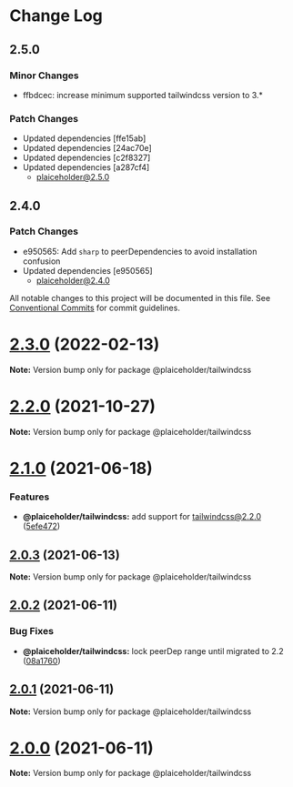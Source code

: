 # Change Log

## 2.5.0

### Minor Changes

- ffbdcec: increase minimum supported tailwindcss version to 3.\*

### Patch Changes

- Updated dependencies [ffe15ab]
- Updated dependencies [24ac70e]
- Updated dependencies [c2f8327]
- Updated dependencies [a287cf4]
  - plaiceholder@2.5.0

## 2.4.0

### Patch Changes

- e950565: Add `sharp` to peerDependencies to avoid installation confusion
- Updated dependencies [e950565]
  - plaiceholder@2.4.0

All notable changes to this project will be documented in this file.
See [Conventional Commits](https://conventionalcommits.org) for commit guidelines.

# [2.3.0](https://github.com/joe-bell/plaiceholder/compare/v2.2.0...v2.3.0) (2022-02-13)

**Note:** Version bump only for package @plaiceholder/tailwindcss

# [2.2.0](https://github.com/joe-bell/plaiceholder/compare/v2.1.0...v2.2.0) (2021-10-27)

**Note:** Version bump only for package @plaiceholder/tailwindcss

# [2.1.0](https://github.com/joe-bell/plaiceholder/compare/v2.0.3...v2.1.0) (2021-06-18)

### Features

- **@plaiceholder/tailwindcss:** add support for tailwindcss@2.2.0 ([5efe472](https://github.com/joe-bell/plaiceholder/commit/5efe472e1a719aeb86ef288d0fd76041c72c288b))

## [2.0.3](https://github.com/joe-bell/plaiceholder/compare/v2.0.2...v2.0.3) (2021-06-13)

**Note:** Version bump only for package @plaiceholder/tailwindcss

## [2.0.2](https://github.com/joe-bell/plaiceholder/compare/v2.0.1...v2.0.2) (2021-06-11)

### Bug Fixes

- **@plaiceholder/tailwindcss:** lock peerDep range until migrated to 2.2 ([08a1760](https://github.com/joe-bell/plaiceholder/commit/08a1760a7ff9a9ab0626a1da2b88b0e9020d853f))

## [2.0.1](https://github.com/joe-bell/plaiceholder/compare/v2.0.0...v2.0.1) (2021-06-11)

**Note:** Version bump only for package @plaiceholder/tailwindcss

# [2.0.0](https://github.com/joe-bell/plaiceholder/compare/v1.0.0...v2.0.0) (2021-06-11)

**Note:** Version bump only for package @plaiceholder/tailwindcss
